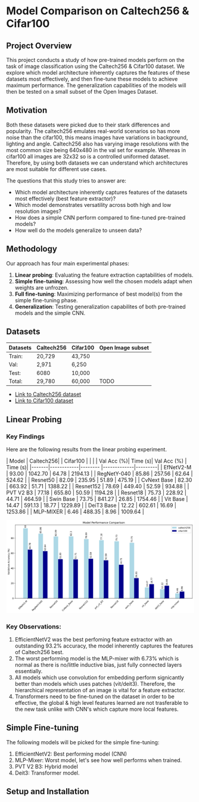 # Model Comparison on Caltech256 & Cifar100

## Project Overview

This project conducts a study of how pre-trained models perform on the task of image classification using the Caltech256 & Cifar100 dataset. We explore which model architecture inherently captures the features of these datasets most effectively, and then fine-tune these models to achieve maximum performance. The generalization capabilities of the models will then be tested on a small subset of the Open Images Dataset. 

## Motivation 

Both these datasets were picked due to their stark differences and popularity. The caltech256 emulates real-world scenarios so has more noise than the cifar100, this means images have variations in background, lighting and angle. Caltech256 also has varying image resolutions with the most common size being 640x480 in the val set for example. Whereas in cifar100 all images are 32x32 so is a controlled uniformed dataset. Therefore, by using both datasets we can understand which architectures are most suitable for different use cases.

The questions that this study tries to answer are:

- Which model architecture inherently captures features of the datasets most effectively (best feature extractor)?
- Which model demonstrates versatility across both high and low resolution images?
- How does a simple CNN perform compared to fine-tuned pre-trained models?
- How well do the models generalize to unseen data?

## Methodology

Our approach has four main experimental phases:

1.  **Linear probing**: Evaluating the feature extraction captabilities of models.
2.  **Simple fine-tuning**: Assessing how well the chosen models adapt when weights are unfrozen.
3.  **Full fine-tuning**: Maximizing performance of best model(s) from the simple fine-tuning phase. 
4. **Generalization**: Testing generalization capabilites of both pre-trained models and the simple CNN.

## Datasets

Datasets | Caltech256 | Cifar100 | Open Image subset |
|--------|------------|----------|-------------------| 
|Train: | 20,729 | 43,750 |    |
|Val:  | 2,971 | 6,250 |        |
|Test: | 6080 | 10,000 |        |
|Total: | 29,780 |  60,000 |  TODO  |

- [Link to Caltech256 dataset](https://data.caltech.edu/records/nyy15-4j048)
- [Link to Cifar100 dataset](https://www.cs.toronto.edu/~kriz/cifar.html)

## Linear Probing 

### Key Findings 

Here are the following results from the linear probing experiment.

| Model |  Caltech256|      |  Cifar100      |      |
|       | Val Acc (%)| Time (s)| Val Acc (%) | Time (s)|
|-------|------------|-------- |-------------|---------|
| EfNetV2-M | 93.00 | 1042.70 | 64.78   | 2194.13  |
| RegNetY-040 | 85.86 | 257.56 | 62.64 | 524.62   |
| Resnet50 | 82.09 | 235.95 | 51.89 |   475.19   |
| CvNext Base | 82.30 | 663.92 | 51.71 | 1388.22  |
| Resnet152 | 78.69 | 449.40   | 52.59 | 934.88   |
| PVT V2 B3 | 77.18 | 655.80  | 50.59  | 1194.28 |
| Resnet18 | 75.73 | 228.92 | 44.71 | 464.59 |
| Swin Base | 73.75 | 841.27 | 26.85 | 1754.46  |
| Vit Base | 14.47 | 591.13 | 18.77  |  1229.89 |
| DeiT3 Base | 12.22 | 602.61 | 16.69 | 1253.86 |
| MLP-MIXER | 6.46 | 488.35  | 8.96  | 1009.64 |

![Model Performance Comparison](./linear_probe/lp_model_comparison.png)

### Key Observations:

1. EfficientNetV2 was the best perfoming feature extractor with an outstanding 93.2% accuracy, the model inherently captures the features of Caltech256 best.
2. The worst performing model is the MLP-mixer with 6.73% which is normal as there is no/little inductive bias, just fully connected layers essentially.
3.  All models which use convolution for embedding  perform signicantly better than models which uses patches (vit/deit3). Therefore, the hierarchical representation of an image is vital for a feature extractor.
4. Transformers need to be fine-tuned on the dataset in order to be effective, the global & high level features learned are not trasferable to the new task unlike with CNN's which capture more local features.

## Simple Fine-tuning

The following models will be picked for the simple fine-tuning: 

1. EfficientNetV2: Best performing model (CNN)
2. MLP-Mixer: Worst model, let's see how well performs when trained.
3. PVT V2 B3: Hybrid model
4. Deit3: Transformer model.

## Setup and Installation 





